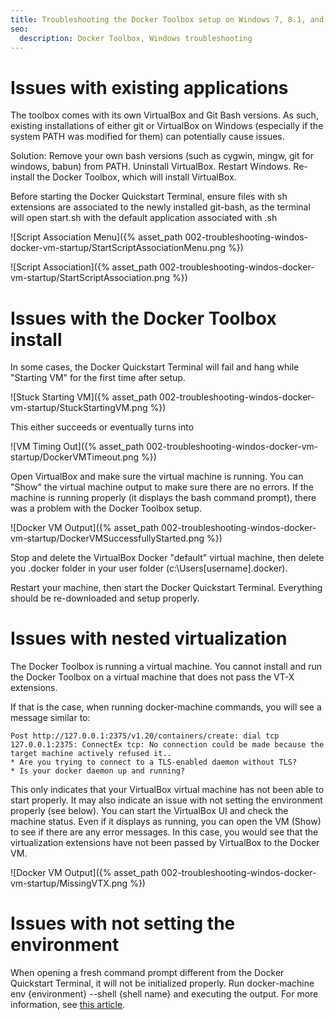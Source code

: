 ```yaml
---
title: Troubleshooting the Docker Toolbox setup on Windows 7, 8.1, and 10
seo:
  description: Docker Toolbox, Windows troubleshooting
---
```


 
Issues with existing applications 
===

The toolbox comes with its own VirtualBox and Git Bash versions. As such, existing installations of either git or VirtualBox on Windows (especially if the system PATH was modified for them) can potentially cause issues.

Solution: Remove your own bash versions (such as cygwin, mingw, git for windows, babun) from PATH. Uninstall VirtualBox. Restart Windows. Re-install the Docker Toolbox, which will install VirtualBox.

Before starting the Docker Quickstart Terminal, ensure files with sh extensions are associated to the newly installed git-bash, as the terminal will open start.sh with the default application associated with .sh

![Script Association Menu]({% asset_path 002-troubleshooting-windos-docker-vm-startup/StartScriptAssociationMenu.png %})

![Script Association]({% asset_path 002-troubleshooting-windos-docker-vm-startup/StartScriptAssociation.png %})

Issues with the Docker Toolbox install
===

In some cases, the Docker Quickstart Terminal will fail and hang while "Starting VM" for the first time after setup.

![Stuck Starting VM]({% asset_path 002-troubleshooting-windos-docker-vm-startup/StuckStartingVM.png %})

This either succeeds or eventually turns into

![VM Timing Out]({% asset_path 002-troubleshooting-windos-docker-vm-startup/DockerVMTimeout.png %})

Open VirtualBox and make sure the virtual machine is running. You can "Show" the virtual machine output to make sure there are no errors. If the machine is running properly (it displays the bash command prompt), there was a problem with the Docker Toolbox setup.

![Docker VM Output]({% asset_path 002-troubleshooting-windos-docker-vm-startup/DockerVMSuccessfullyStarted.png %})

Stop and delete the VirtualBox Docker "default" virtual machine, then delete you .docker folder in your user folder (c:\Users\[username]\.docker).

Restart your machine, then start the Docker Quickstart Terminal. Everything should be re-downloaded and setup properly.

Issues with nested virtualization
===

The Docker Toolbox is running a virtual machine. You cannot install and run the Docker Toolbox on a virtual machine that does not pass the VT-X extensions. 

If that is the case, when running docker-machine commands, you will see a message similar to:

```
Post http://127.0.0.1:2375/v1.20/containers/create: dial tcp 127.0.0.1:2375: ConnectEx tcp: No connection could be made because the target machine actively refused it..
* Are you trying to connect to a TLS-enabled daemon without TLS?
* Is your docker daemon up and running?
```

This only indicates that your VirtualBox virtual machine has not been able to start properly. It may also indicate an issue with not setting the environment properly (see below). You can start the VirtualBox UI and check the machine status. Even if it displays as running, you can open the VM (Show) to see if there are any error messages. In this case, you would see that the virtualization extensions have not been passed by VirtualBox to the Docker VM.

![Docker VM Output]({% asset_path 002-troubleshooting-windos-docker-vm-startup/MissingVTX.png %})

Issues with not setting the environment
===

When opening a fresh command prompt different from the Docker Quickstart Terminal, it will not be initialized properly. Run docker-machine env {environment} --shell {shell name} and executing the output. For more information, see [this article](/docs/references/troubleshooting-cannot-enable-tty-mode-on-windows).